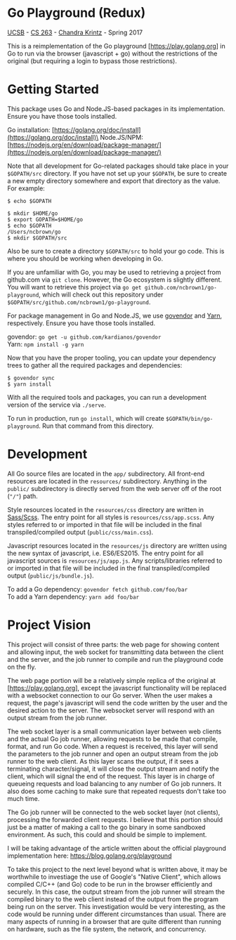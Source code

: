 # Go Playground (Redux)

[UCSB](http://cs.ucsb.edu) - [CS 263](http://cs.ucsb.edu/~cs263) - [Chandra Krintz](http://www.cs.ucsb.edu/~ckrintz/) - Spring 2017

This is a reimplementation of the Go playground [https://play.golang.org] in Go to run via the browser (javascript + go) without the
restrictions of the original (but requiring a login to bypass those restrictions).

# Getting Started

This package uses Go and Node.JS-based packages in its implementation. Ensure you have those tools installed.

Go installation: [https://golang.org/doc/install](https://golang.org/doc/install)\
Node.JS/NPM: [https://nodejs.org/en/download/package-manager/](https://nodejs.org/en/download/package-manager/)

Note that all development for Go-related packages should take place in your `$GOPATH/src` directory. If you have not set
up your `$GOPATH`, be sure to create a new empty directory somewhere and export that directory as the value. For example:

```
$ echo $GOPATH

$ mkdir $HOME/go
$ export GOPATH=$HOME/go
$ echo $GOPATH
/Users/ncbrown/go
$ mkdir $GOPATH/src
```

Also be sure to create a directory `$GOPATH/src` to hold your go code. This is where you should be working when developing
in Go.

If you are unfamiliar with Go, you may be used to retrieving a project from github.com via `git clone`. However, the Go
ecosystem is slightly different. You will want to retrieve this project via `go get github.com/ncbrown1/go-playground`,
which will check out this repository under `$GOPATH/src/github.com/ncbrown1/go-playground`.

For package management in Go and Node.JS, we use [govendor](https://github.com/kardianos/govendor) and
[Yarn](https://yarnpkg.com), respectively. Ensure you have those tools installed.

govendor: `go get -u github.com/kardianos/govendor`\
Yarn: `npm install -g yarn`

Now that you have the proper tooling, you can update your dependency trees to gather all the required packages and dependencies:

```
$ govendor sync
$ yarn install
```

With all the required tools and packages, you can run a development version of the service via `./serve`.

To run in production, run `go install`, which will create `$GOPATH/bin/go-playground`. Run that command from this directory.

# Development

All Go source files are located in the `app/` subdirectory. All front-end resources are located in the `resources/` subdirectory. Anything in the `public/` subdirectory is directly served from the web server off of the root (`"/"`) path.
 
Style resources located in the `resources/css` directory are written in [Sass/Scss](http://sass-lang.com/). The entry point for all styles is `resources/css/app.scss`. Any styles referred to or imported in that file will be included in the final transpiled/compiled output (`public/css/main.css`).

Javascript resources located in the `resources/js` directory are written using the new syntax of javascript, i.e. ES6/ES2015. The entry point for all javascript sources is `resources/js/app.js`. Any scripts/libraries referred to or imported in that file will be included in the final transpiled/compiled output (`public/js/bundle.js`).

To add a Go dependency: `govendor fetch github.com/foo/bar`\
To add a Yarn dependency: `yarn add foo/bar`

# Project Vision

This project will consist of three parts: the web page for showing content and allowing input, the web socket for transmitting data
between the client and the server, and the job runner to compile and run the playground code on the fly.

The web page portion will be a relatively simple replica of the original at [https://play.golang.org], except the javascript functionality
will be replaced with a websocket connection to our Go server. When the user makes a request, the page's javascript will send the code
written by the user and the desired action to the server. The websocket server will respond with an output stream from the job runner.

The web socket layer is a small communication layer between web clients and the actual Go job runner, allowing requests to be made
that compile, format, and run Go code. When a request is received, this layer will send the parameters to the job runner and open an
output stream from the job runner to the web client. As this layer scans the output, if it sees a terminating character/signal, it will
close the output stream and notify the client, which will signal the end of the request. This layer is in charge of queueing requests and
load balancing to any number of Go job runners. It also does some caching to make sure that repeated requests don't take too much time.

The Go job runner will be connected to the web socket layer (not clients), processing the forwarded client requests. I believe that this
portion should just be a matter of making a call to the go binary in some sandboxed environment. As such, this could and should be simple
to implement.

I will be taking advantage of the article written about the official playground implementation here: https://blog.golang.org/playground

To take this project to the next level beyond what is written above, it may be worthwhile to investiage the use of Google's "Native
Client", which allows compiled C/C++ (and Go) code to be run in the browser efficiently and securely. In this case, the output stream
from the job runner will stream the compiled binary to the web client instead of the output from the program being run on the server.
This investigation would be very interesting, as the code would be running under different circumstances than usual. There are many
aspects of running in a browser that are quite different than running on hardware, such as the file system, the network, and concurrency.
